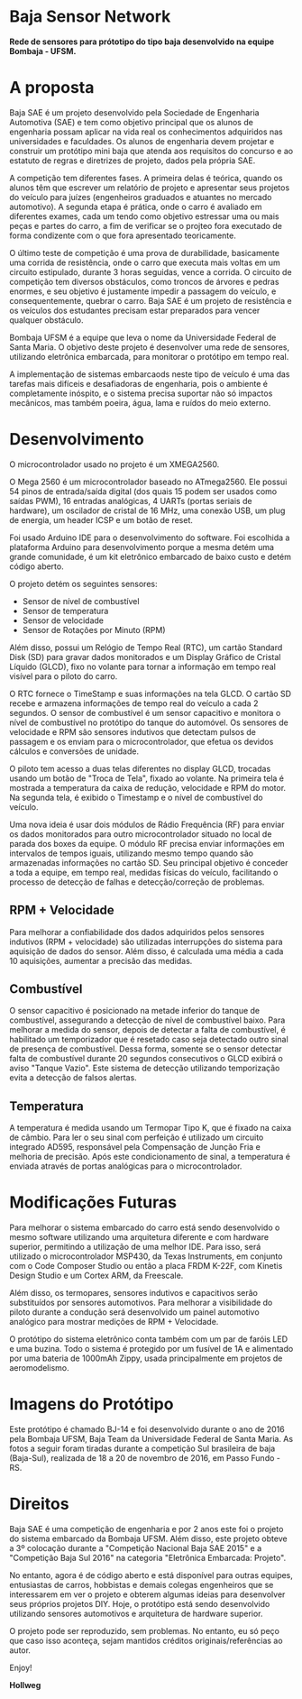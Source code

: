 
# Baja Sensor Network

**Rede de sensores para prótotipo do tipo baja desenvolvido na equipe Bombaja - UFSM.** 

# A proposta

Baja SAE é um projeto desenvolvido pela Sociedade de Engenharia Automotiva (SAE) e tem como objetivo principal que os alunos de engenharia possam aplicar na vida real os conhecimentos adquiridos nas universidades e faculdades. Os alunos de engenharia devem projetar e construir um protótipo mini baja que atenda aos requisitos do concurso e ao estatuto de regras e diretrizes de projeto, dados pela própria SAE.

A competição tem diferentes fases. A primeira delas é teórica, quando os alunos têm que escrever um relatório de projeto e apresentar seus projetos do veículo para juízes (engenheiros graduados e atuantes no mercado automotivo). A segunda etapa é prática, onde o carro é avaliado em diferentes exames, cada um tendo como objetivo estressar uma ou mais peças e partes do carro, a fim de verificar se o projteo fora executado de forma condizente com o que fora apresentado teoricamente.

O último teste de competição é uma prova de durabilidade, basicamente uma corrida de resistência, onde o carro que executa mais voltas em um circuito estipulado, durante 3 horas seguidas, vence a corrida.
O circuito de competição tem diversos obstáculos, como troncos de árvores e pedras enormes, e seu objetivo é justamente impedir a passagem do veículo, e consequentemente, quebrar o carro.
Baja SAE é um projeto de resistência e os veículos dos estudantes precisam estar preparados para vencer qualquer obstáculo.

Bombaja UFSM é a equipe que leva o nome da Universidade Federal de Santa Maria.
O objetivo deste projeto é desenvolver uma rede de sensores, utilizando eletrônica embarcada, para monitorar o protótipo em tempo real.

A implementação de sistemas embarcaods neste tipo de veículo é uma das tarefas mais difíceis e desafiadoras de engenharia, pois o ambiente é completamente inóspito, e o sistema precisa suportar não só impactos mecânicos, mas também poeira, água, lama e ruídos do meio externo.

# Desenvolvimento

O microcontrolador usado no projeto é um XMEGA2560.

O Mega 2560 é um microcontrolador baseado no ATmega2560. Ele possui 54 pinos de entrada/saída digital (dos quais 15 podem ser usados como saídas PWM), 16 entradas analógicas, 4 UARTs (portas seriais de hardware), um oscilador de cristal de 16 MHz, uma conexão USB, um plug de energia, um header ICSP e um botão de reset.

Foi usado Arduino IDE para o desenvolvimento do software.
Foi escolhida a  plataforma Arduino para desenvolvimento porque a mesma detém uma grande comunidade, é um kit eletrônico embarcado de baixo custo e detém código aberto.

O projeto detém os seguintes sensores:

- Sensor de nível de combustível
- Sensor de temperatura
- Sensor de velocidade
- Sensor de Rotações por Minuto (RPM)

Além disso, possui um Relógio de Tempo Real (RTC), um cartão Standard Disk (SD) para gravar dados monitorados e um Display Gráfico de Cristal Líquido (GLCD), fixo no volante para tornar a informação em tempo real visível para o piloto do carro.

O RTC fornece o TimeStamp e suas informações na tela GLCD.
O cartão SD recebe e armazena informações de tempo real do veículo a cada 2 segundos.
O sensor de combustível é um sensor capacitivo e monitora o nível de combustível no protótipo do tanque do automóvel.
Os sensores de velocidade e RPM são sensores indutivos que detectam pulsos de passagem e os enviam para o microcontrolador, que efetua os devidos cálculos e conversões de unidade.

O piloto tem acesso a duas telas diferentes no display GLCD, trocadas usando um botão de "Troca de Tela", fixado ao volante.
Na primeira tela é mostrada a temperatura da caixa de redução, velocidade e RPM do motor.
Na segunda tela, é exibido o Timestamp e o nível de combustível do veículo.

Uma nova ideia é usar dois módulos de Rádio Frequência (RF) para enviar os dados monitorados para outro microcontrolador situado no local de parada dos boxes da equipe.
O módulo RF precisa enviar informações em intervalos de tempos iguais, utilizando mesmo tempo quando são armazenadas informações no cartão SD.
Seu principal objetivo é conceder a toda a equipe, em tempo real, medidas físicas do veículo, facilitando o processo de detecção de falhas e detecção/correção de problemas.

## RPM + Velocidade

Para melhorar a confiabilidade dos dados adquiridos pelos sensores indutivos (RPM + velocidade) são utilizadas interrupções do sistema para aquisição de dados do sensor.
Além disso, é calculada uma média a cada 10 aquisições, aumentar a precisão das medidas.

## Combustível

O sensor capacitivo é posicionado na metade inferior do tanque de combustível, assegurando a detecção de nível de combustível baixo. Para melhorar a medida do sensor, depois de detectar a falta de combustível, é habilitado um temporizador que é resetado caso seja detectado outro sinal de presença de combustível. Dessa forma, somente se o sensor detectar falta de combustível durante 20 segundos consecutivos o GLCD exibirá o aviso "Tanque Vazio". Este sistema de detecção utilizando temporização evita a detecção de falsos alertas.

## Temperatura

A temperatura é medida usando um Termopar Tipo K, que é fixado na caixa de câmbio. Para ler o seu sinal com perfeição é utilizado um circuito integrado AD595, responsável pela Compensação de Junção Fria e melhoria de precisão. Após este condicionamento de sinal, a temperatura é enviada através de portas analógicas para o microcontrolador.

# Modificações Futuras

Para melhorar o sistema embarcado do carro está sendo desenvolvido o mesmo software utilizando uma arquitetura diferente e com hardware superior, permitindo a utilização de uma melhor IDE. Para isso, será utilizado o microcontrolador MSP430, da Texas Instruments, em conjunto com o Code Composer Studio ou então a placa FRDM K-22F, com Kinetis Design Studio e um Cortex ARM, da Freescale.

Além disso, os termopares, sensores indutivos e capacitivos serão substituídos por sensores automotivos.
Para melhorar a visibilidade do piloto durante a condução será desenvolvido um painel automotivo analógico para mostrar medições de RPM + Velocidade.

O protótipo do sistema eletrônico conta também com um par de faróis LED e uma buzina.
Todo o sistema é protegido por um fusível de 1A e alimentado por uma bateria de 1000mAh Zippy, usada principalmente em projetos de aeromodelismo.

# Imagens do Protótipo

Este protótipo é chamado BJ-14 e foi desenvolvido durante o ano de 2016 pela Bombaja UFSM, Baja Team da Universidade Federal de Santa Maria. As fotos a seguir foram tiradas durante a competição Sul brasileira de baja (Baja-Sul), realizada de 18 a 20 de novembro de 2016, em Passo Fundo - RS.

# Direitos

Baja SAE é uma competição de engenharia e por 2 anos este foi o projeto do sistema embarcado da Bombaja UFSM.
Além disso, este projeto obteve a 3º colocação durante a "Competição Nacional Baja SAE 2015" e a "Competição Baja Sul 2016" na categoria "Eletrônica Embarcada: Projeto".

No entanto, agora é de código aberto e está disponível para outras equipes, entusiastas de carros, hobbistas e demais colegas engenheiros que se interessarem em ver o projeto e obterem algumas ideias para desenvolver seus próprios projetos DIY.
Hoje, o protótipo está sendo desenvolvido utilizando sensores automotivos e arquitetura de hardware superior.

O projeto pode ser reproduzido, sem problemas.
No entanto, eu só peço que caso isso aconteça, sejam mantidos créditos originais/referências ao autor.

Enjoy!

**Hollweg**
